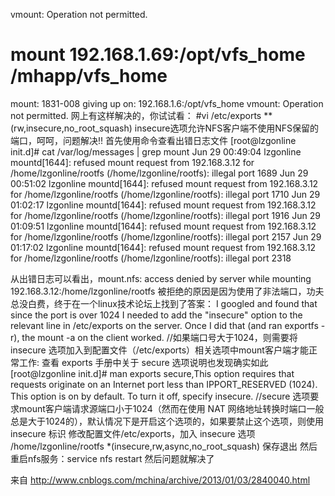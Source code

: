 vmount: Operation not permitted.

# mount 192.168.1.69:/opt/vfs_home /mhapp/vfs_home

mount: 1831-008 giving up on:
192.168.1.6:/opt/vfs_home
vmount: Operation not permitted. 
 网上有这样解决的，你试试看：
#vi /etc/exports
**         (rw,insecure,no_root_squash) 
insecure选项允许NFS客户端不使用NFS保留的端口，呵呵，问题解决!!
首先使用命令查看出错日志文件
[root@lzgonline init.d]# cat /var/log/messages | grep mount
Jun 29 00:49:04 lzgonline mountd[1644]: refused mount request from 192.168.3.12 for /home/lzgonline/rootfs (/home/lzgonline/rootfs): illegal port 1689
Jun 29 00:51:02 lzgonline mountd[1644]: refused mount request from 192.168.3.12 for /home/lzgonline/rootfs (/home/lzgonline/rootfs): illegal port 1710
Jun 29 01:02:17 lzgonline mountd[1644]: refused mount request from 192.168.3.12 for /home/lzgonline/rootfs (/home/lzgonline/rootfs): illegal port 1916
Jun 29 01:09:51 lzgonline mountd[1644]: refused mount request from 192.168.3.12 for /home/lzgonline/rootfs (/home/lzgonline/rootfs): illegal port 2157
Jun 29 01:17:02 lzgonline mountd[1644]: refused mount request from 192.168.3.12 for /home/lzgonline/rootfs (/home/lzgonline/rootfs): illegal port 2318
 
从出错日志可以看出，mount.nfs: access denied by server while mounting 192.168.3.12:/home/lzgonline/rootfs 被拒绝的原因是因为使用了非法端口，功夫总没白费，终于在一个linux技术论坛上找到了答案：
I googled and found that since the port is over 1024 I needed to add the "insecure" option to the relevant line in /etc/exports on the server. Once I did that (and ran exportfs -r), the mount -a on the client worked.
//如果端口号大于1024，则需要将 insecure 选项加入到配置文件（/etc/exports）相关选项中mount客户端才能正常工作:
查看 exports 手册中关于 secure 选项说明也发现确实如此
[root@lzgonline init.d]# man exports
secure,This  option requires that requests originate on an Internet port less than IPPORT_RESERVED (1024). This option is on by default. To turn it off, specify insecure.
//secure 选项要求mount客户端请求源端口小于1024（然而在使用 NAT 网络地址转换时端口一般总是大于1024的），默认情况下是开启这个选项的，如果要禁止这个选项，则使用 insecure 标识
修改配置文件/etc/exports，加入 insecure 选项
/home/lzgonline/rootfs  *(insecure,rw,async,no_root_squash)
保存退出
然后重启nfs服务：service nfs restart
然后问题就解决了
 
来自 <http://www.cnblogs.com/mchina/archive/2013/01/03/2840040.html>